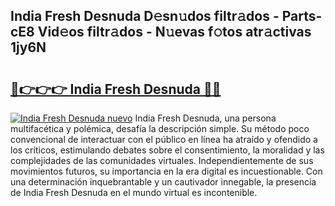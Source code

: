 ## India Fresh Desnuda D𝚎sn𝚞dos filtr𝚊dos - Parts-cE8 Vid𝚎os filtr𝚊dos - N𝚞evas f𝚘tos atr𝚊ctivas 1jy6N

# <h2><a href="http://mb3u3u.tromn.icu/?c=India+Fresh+Desnuda">🔗👉👉👉 India Fresh Desnuda 🔗🔗</a></h2>

[![India Fresh Desnuda nuevo](https://i.imgur.com/pEAQMta.gif)](http://mb3u3u.tromn.icu/?c=India+Fresh+Desnuda)
India Fresh Desnuda, una persona multifacética y polémica, desafía la descripción simple. Su método poco convencional de interactuar con el público en línea ha atraído y ofendido a los críticos, estimulando debates sobre el consentimiento, la moralidad y las complejidades de las comunidades virtuales. Independientemente de sus movimientos futuros, su importancia en la era digital es incuestionable. Con una determinación inquebrantable y un cautivador innegable, la presencia de India Fresh Desnuda en el mundo virtual es incontenible.
